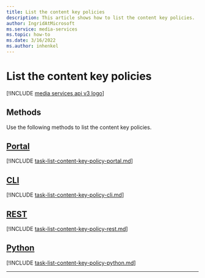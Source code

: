 ```yaml
---
title: List the content key policies
description: This article shows how to list the content key policies.
author: IngridAtMicrosoft
ms.service: media-services
ms.topic: how-to
ms.date: 3/16/2022
ms.author: inhenkel
---
```


# List the content key policies

[!INCLUDE [media services api v3 logo](./includes/v3-hr.md)]

## Methods

Use the following methods to list the content key policies.

## [Portal](#tab/portal/)

[!INCLUDE [task-list-content-key-policy-portal.md](includes/task-list-content-key-policy-portal.md)]

## [CLI](#tab/cli/)

[!INCLUDE [task-list-content-key-policy-cli.md](includes/task-list-content-key-policy-cli.md)]

## [REST](#tab/rest/)

[!INCLUDE [task-list-content-key-policy-rest.md](includes/task-list-content-key-policy-rest.md)]

## [Python](#tab/python/)

[!INCLUDE [task-list-content-key-policy-python.md](includes/task-list-content-key-policy-python.md)]

---
